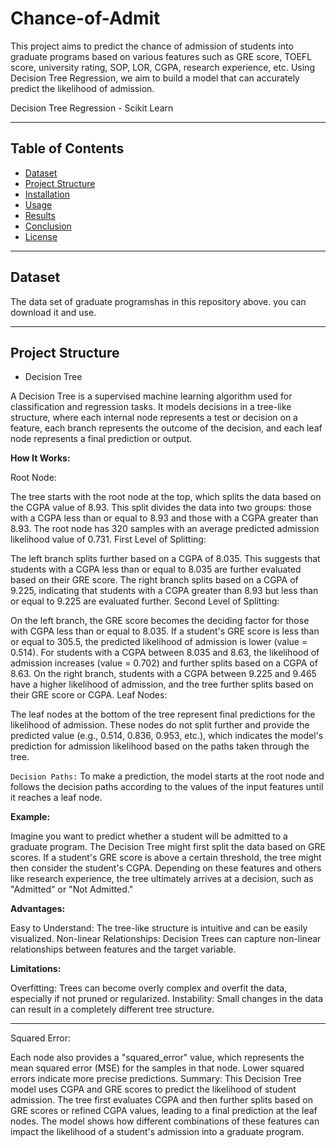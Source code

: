 # Chance-of-Admit
This project aims to predict the chance of admission of students into graduate programs based on various features such as GRE score, TOEFL score, university rating, SOP, LOR, CGPA, research experience, etc. Using Decision Tree Regression, we aim to build a model that can accurately predict the likelihood of admission.

Decision Tree Regression - Scikit Learn

********
## Table of Contents
- [Dataset](#dataset)
- [Project Structure](#project-structure)
- [Installation](#installation)
- [Usage](#usage)
- [Results](#results)
- [Conclusion](#conclusion)
- [License](#license)
  
**********
## Dataset
The data set of graduate programshas in this repository above. you can download it and use.

**********
## Project Structure

- Decision Tree
  
A Decision Tree is a supervised machine learning algorithm used for classification and regression tasks. It models decisions in a tree-like structure, where each internal node represents a test or decision on a feature, each branch represents the outcome of the decision, and each leaf node represents a final prediction or output.

**How It Works:**

Root Node:

The tree starts with the root node at the top, which splits the data based on the CGPA value of 8.93. This split divides the data into two groups: those with a CGPA less than or equal to 8.93 and those with a CGPA greater than 8.93. The root node has 320 samples with an average predicted admission likelihood value of 0.731.
First Level of Splitting:

The left branch splits further based on a CGPA of 8.035. This suggests that students with a CGPA less than or equal to 8.035 are further evaluated based on their GRE score.
The right branch splits based on a CGPA of 9.225, indicating that students with a CGPA greater than 8.93 but less than or equal to 9.225 are evaluated further.
Second Level of Splitting:

On the left branch, the GRE score becomes the deciding factor for those with CGPA less than or equal to 8.035. If a student's GRE score is less than or equal to 305.5, the predicted likelihood of admission is lower (value = 0.514).
For students with a CGPA between 8.035 and 8.63, the likelihood of admission increases (value = 0.702) and further splits based on a CGPA of 8.63.
On the right branch, students with a CGPA between 9.225 and 9.465 have a higher likelihood of admission, and the tree further splits based on their GRE score or CGPA.
Leaf Nodes:

The leaf nodes at the bottom of the tree represent final predictions for the likelihood of admission. These nodes do not split further and provide the predicted value (e.g., 0.514, 0.836, 0.953, etc.), which indicates the model's prediction for admission likelihood based on the paths taken through the tree.

`Decision Paths:` To make a prediction, the model starts at the root node and follows the decision paths according to the values of the input features until it reaches a leaf node.

**Example:**

Imagine you want to predict whether a student will be admitted to a graduate program. The Decision Tree might first split the data based on GRE scores. If a student's GRE score is above a certain threshold, the tree might then consider the student's CGPA. Depending on these features and others like research experience, the tree ultimately arrives at a decision, such as "Admitted" or "Not Admitted."

**Advantages:**

Easy to Understand: The tree-like structure is intuitive and can be easily visualized.
Non-linear Relationships: Decision Trees can capture non-linear relationships between features and the target variable.

**Limitations:**

Overfitting: Trees can become overly complex and overfit the data, especially if not pruned or regularized.
Instability: Small changes in the data can result in a completely different tree structure.

***********

Squared Error:

Each node also provides a "squared_error" value, which represents the mean squared error (MSE) for the samples in that node. Lower squared errors indicate more precise predictions.
Summary:
This Decision Tree model uses CGPA and GRE scores to predict the likelihood of student admission. The tree first evaluates CGPA and then further splits based on GRE scores or refined CGPA values, leading to a final prediction at the leaf nodes. The model shows how different combinations of these features can impact the likelihood of a student's admission into a graduate program.





